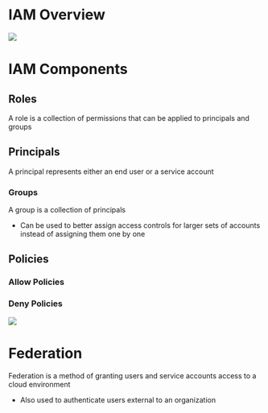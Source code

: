 # IAM Overview

![](https://github.com/JonmarCorpuz/SecondBrain/blob/main/Assets/Whitespace.png)

# IAM Components

## Roles

A role is a collection of permissions that can be applied to principals and groups

## Principals

A principal represents either an end user or a service account

### Groups

A group is a collection of principals

* Can be used to better assign access controls for larger sets of accounts instead of assigning them one by one

## Policies

### Allow Policies

### Deny Policies

![](https://github.com/JonmarCorpuz/SecondBrain/blob/main/Assets/Whitespace.png)

# Federation

Federation is a method of granting users and service accounts access to a cloud environment

* Also used to authenticate users external to an organization
